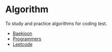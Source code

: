 # Algorithm
To study and practice algorithms for coding test.

* [Baekjoon](https://www.acmicpc.net/)
* [Programmers](https://programmers.co.kr/)
* [Leetcode](https://leetcode.com/)
